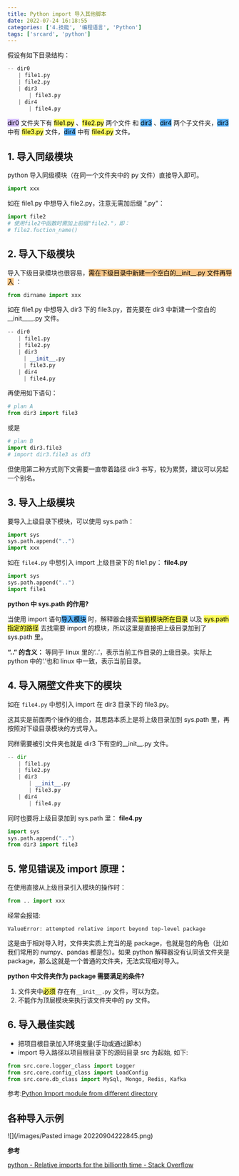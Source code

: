 ```yaml
---
title: Python import 导入其他脚本
date: 2022-07-24 16:18:55
categories: ['4.技能', '编程语言', 'Python']
tags: ['srcard', 'python']
---
```



假设有如下目录结构：

```python
-- dir0
　　| file1.py
　　| file2.py
　　| dir3
　　　　| file3.py
　　| dir4
　　　　| file4.py
```

<mark style="background: #be9affA6;">dir0</mark> 文件夹下有 <mark style="background: #fefe00A6;">file1.py</mark> 、<mark style="background: #fefe00A6;">file2.py</mark> 两个文件 和 <mark style="background: #018bffA6;">dir3</mark> 、<mark style="background: #018bffA6;">dir4</mark> 两个子文件夹，<mark style="background: #018bffA6;">dir3</mark> 中有 <mark style="background: #fefe00A6;">file3.py</mark> 文件，<mark style="background: #018bffA6;">dir4</mark> 中有 <mark style="background: #fefe00A6;">file4.py</mark> 文件。

## 1. 导入同级模块

python 导入同级模块（在同一个文件夹中的 py 文件）直接导入即可。

```python
import xxx
```

如在 file1.py 中想导入 file2.py，注意无需加后缀 ".py"：

```python
import file2
# 使用file2中函数时需加上前缀"file2."，即：
# file2.fuction_name()
```

## 2. 导入下级模块

导入下级目录模块也很容易，<mark style="background: #fbab4bA6;">需在下级目录中新建一个空白的__init__.py 文件再导入</mark> ：

```python
from dirname import xxx
```

如在 file1.py 中想导入 dir3 下的 file3.py，首先要在 dir3 中新建一个空白的__init____.py 文件。

```python
-- dir0
　　| file1.py
　　| file2.py
　　| dir3
　　　| __init__.py
　　　| file3.py
　　| dir4
　　　| file4.py
```

再使用如下语句：

```python
# plan A
from dir3 import file3
```

或是

```python
# plan B
import dir3.file3
# import dir3.file3 as df3
```

但使用第二种方式则下文需要一直带着路径 dir3 书写，较为累赘，建议可以另起一个别名。

## 3. 导入上级模块

要导入上级目录下模块，可以使用 sys.path： 　

```python
import sys 
sys.path.append("..") 
import xxx
```

如在 `file4.py` 中想引入 import 上级目录下的 file1.py：
**file4.py**
```python
import sys 
sys.path.append("..") 
import file1
```

**python 中 sys.path 的作用?** 

当使用 import 语句<mark style="background: #018bffA6;">导入模块</mark> 时，解释器会搜索<mark style="background: #fefe00A6;">当前模块所在目录</mark> 以及 <mark style="background: #fefe00A6;">sys.path 指定的路径</mark> 去找需要 import 的模块，所以这里是直接把上级目录加到了 sys.path 里。
<!--SR:!2022-12-01,56,250-->

**“..” 的含义：** 等同于 linux 里的‘..’，表示当前工作目录的上级目录。实际上 python 中的‘.’也和 linux 中一致，表示当前目录。

## 4. 导入隔壁文件夹下的模块

如在 `file4.py` 中想引入 import 在 dir3 目录下的 file3.py。

这其实是前面两个操作的组合，其思路本质上是将上级目录加到 sys.path 里，再按照对下级目录模块的方式导入。

同样需要被引文件夹也就是 dir3 下有空的__init__.py 文件。

```python
-- dir
　　| file1.py
　　| file2.py
　　| dir3
　　　　| __init__.py
　　　　| file3.py
　　| dir4
　　　　| file4.py
```

同时也要将上级目录加到 sys.path 里：
**file4.py**
```python
import sys
sys.path.append("..")
from dir3 import file3
```

## 5. 常见错误及 import 原理：

在使用直接从上级目录引入模块的操作时：

```python
from .. import xxx
```

经常会报错:

```
ValueError: attempted relative import beyond top-level package
```

这是由于相对导入时，文件夹实质上充当的是 package，也就是包的角色（比如我们常用的 numpy、pandas 都是包）。如果 python 解释器没有认同该文件夹是 package，那么这就是一个普通的文件夹，无法实现相对导入。

**python 中文件夹作为 package 需要满足的条件?**

1.  文件夹中<mark style="background: #fefe00A6;">必须</mark> 存在有`__init__.py` 文件，可以为空。
2.  不能作为顶层模块来执行该文件夹中的 py 文件。
<!--SR:!2022-11-30,54,250-->

## 6. 导入最佳实践
  
- 把项目根目录加入环境变量(手动或通过脚本)  
- import 导入路径以项目根目录下的源码目录 src 为起始, 如下:   
```python  
from src.core.logger_class import Logger  
from src.core.config_class import LoadConfig  
from src.core.db_class import MySql, Mongo, Redis, Kafka  
```
参考:[Python Import module from different directory](../-1835735581737060377)

## 各种导入示例

![](/images/Pasted image 20220904222845.png)
<!--SR:!2022-11-28,54,250-->

**参考**

[python - Relative imports for the billionth time - Stack Overflow](https://stackoverflow.com/questions/14132789/relative-imports-for-the-billionth-time)
